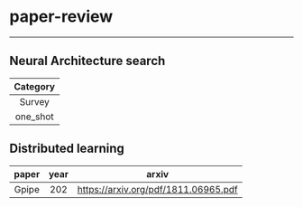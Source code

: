 # paper-review
---

## Neural Architecture search
|Category|
|:--:|
|Survey|
|one_shot| 

## Distributed learning
|paper|year|arxiv|
|:--:|:--:|:--:|
|Gpipe|202|https://arxiv.org/pdf/1811.06965.pdf|
